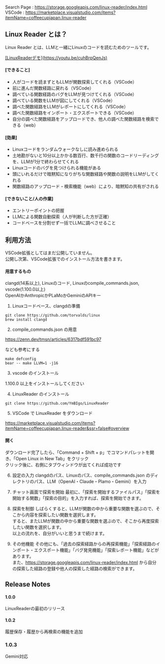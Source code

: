 Search Page : https://storage.googleapis.com/linux-reader/index.html  
VSCode : https://marketplace.visualstudio.com/items?itemName=coffeecupjapan.linux-reader

## Linux Reader とは？
Linux Reader とは、LLMと一緒にLinuxのコードを読むためのツールです。

[\[LinuxReaderデモ\](https://youtu.be/cuhBrpQenJs)](https://youtu.be/cuhBrpQenJs)

#### [できること]
- 人がコードを読まずともLLMが関数探索してくれる（VSCode）
- 前に進んだ関数経路に戻れる（VSCode）
- 調べている関数経路のバグをLLMが見つけてくれる（VSCode）
- 調べている関数をLLMが図にしてくれる（VSCode）
- 調べた関数経路をLLMがレポートにしてくれる（VSCode）
- 調べた関数経路をインポート・エクスポートできる（VSCode）
- 自分の調べた関数経路をアップロードでき、他人の調べた関数経路を検索できる（web）

#### [効果]
- Linuxコードをランダムウォークなしに読み進められる
- 土地勘がないと10分以上かかる数百行、数千行の関数のコードリーディングを、LLMが1分で終わらせてくれる
- Linuxコードのバグを見つけられる機能がある
- 頭にいれるだけで暗黙知になりがちな関数経路や関数の説明をLLMがしてくれる
- 関数経路のアップロード・検索機能（web）により、暗黙知の共有がされる

#### [できないこと/人の作業]
- エントリーポイントの把握
- LLMによる関数自動探索（人が判断した方が正確）
- コードベースを分割せず一括でLLMに調べさせること

## 利用方法
VSCode拡張としてはまだ公開していません。  
公開し次第、VSCode拡張でのインストール方法を書きます。

#### 用意するもの
clangd(14系以上), Linuxのコード, Linuxのcompile_commands.json, vscode(1.100.0以上)  
OpenAIかAnthropicかPLaMoかGeminiのAPIキー

1. Linuxコードベース、clangdの準備

```
git clone https://github.com/torvalds/linux
brew install clangd
```

2. compile_commands.json の用意

https://zenn.dev/tmsn/articles/6317bdf591bc97

なども参考にする

```
make defconfig
bear -- make LLVM=1 -j16
```

3. vscode のインストール

1.100.0 以上をインストールしてください

4. LinuxReader のインストール

```
git clone https://github.com/YmBIgo/LinuxReader
```

5. VSCode で LinuxReader をダウンロード

https://marketplace.visualstudio.com/items?itemName=coffeecupjapan.linux-reader&ssr=false#overview

#### 開く
ダウンロード完了したら、「Command + Shift + p」でコマンドパレットを開き、「Open Linux in New Tab」をクリック  
クリック後に、右側にタブウィンドウが出てくれば成功です

6. 設定の入力
clangdのパス、Linuxのパス、compile_commands.json のディレクトリのパス、LLM（OpenAI・Claude・Plamo・Gemini）を入力

7. チャット画面で探索を開始
最初に、「探索を開始するファイルパス」「探索を開始する関数」「探索の目的」を入力すれば、探索を開始できます。

8. 探索を制御
しばらくすると、LLMが関数の中から重要な関数を選ぶので、そこから内容を探索したい関数を選択します。  
すると、またLLMが関数の中から重要な関数を選ぶので、そこから再度探索したい関数を選択します。  
以上の流れを、自分がいいと思うまで続けます。

9. その他機能
その他にも、「過去の探索経路からの再探索機能」「探索経路のインポート・エクスポート機能」「バグ発見機能」「探索レポート機能」などがあります。  
また、https://storage.googleapis.com/linux-reader/index.html から自分の探索した経路の登録や他人の探索した経路の検索ができます。

## Release Notes

#### 1.0.0

LinuxReaderの最初のリリース

#### 1.0.2

履歴保存・履歴から再検索の機能を追加

### 1.0.3

Gemini対応